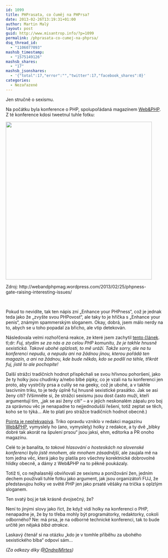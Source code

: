 ```yaml
---
id: 1099
title: PHPrasata, co čuměj na PHPrsa?
date: 2013-02-26T13:19:31+01:00
author: Martin Malý
layout: post
guid: http://www.misantrop.info/?p=1099
permalink: /phprasata-co-cumej-na-phprsa/
dsq_thread_id:
  - "1106077093"
mashsb_timestamp:
  - "1575149126"
mashsb_shares:
  - "17"
mashsb_jsonshares:
  - '{"total":17,"error":"","twitter":17,"facebook_shares":0}'
categories:
  - Nezařazené
---
```

Jen stručně o sexismu.

<!--more-->

Na počátku byla konference o PHP, spolupořádaná magazínem [Web&PHP](http://webandphp.com/). Z té konference kdosi tweetnul tuhle fotku:

<div id="attachment_1101" style="width: 473px" class="wp-caption aligncenter">
  <a href="http://www.misantrop.info/phprasata-co-cumej-na-phprsa/phpness/" rel="attachment wp-att-1101"><img aria-describedby="caption-attachment-1101" class=" wp-image-1101" alt="" src="http://www.misantrop.info/wp-content/uploads/2013/02/phpness-463x500.png" width="463" height="500" srcset="https://www.misantrop.info/wp-content/uploads/2013/02/phpness-463x500.png 463w, https://www.misantrop.info/wp-content/uploads/2013/02/phpness-185x200.png 185w, https://www.misantrop.info/wp-content/uploads/2013/02/phpness.png 514w" sizes="(max-width: 463px) 100vw, 463px" /></a>
  
  <p id="caption-attachment-1101" class="wp-caption-text">
    Zdroj: http://webandphpmag.wordpress.com/2013/02/25/phpness-gate-raising-interesting-issues/
  </p>
</div>

&nbsp;

Pokud to nevidíte, tak ten nápis zní &#8222;Enhance your PHPness&#8220;, což je jednak teda jako že &#8222;zvyšte svou PHPovost&#8220;, ale taky to je hříčka s &#8222;Enhance your penis&#8220;, známým spammerským sloganem. Okay, dobrá, jsem málo nerdy na to, abych se u toho popadal za břicho, ale vtip detekován.

Následovala velmi rozhořčená reakce, ze které jsem zachytil [tento článek](http://blog.calevans.com/2013/02/22/sexism-and-php/). tl;dr: _Fuj, stydím se za nás a za celou PHP komunitu, že je takhle hnusně sexistická. Takové ubohé oplzlosti, to mě uráží. Takže sorry, ale na tu konferenci nepudu, a nepudu ani na žádnou jinou, kterou pořádá ten magazín, a ani na žádnou, kde bude někdo, kdo se podílí na téhle, třikrát fuj, jistě to ale pochopíte!_

Další strážci tradičních hodnot přispěchali se svou hřivnou pohoršení, jako že ty holky jsou chudinky a/nebo blbé pipky, co je vzali na tu konferenci jen proto, aby vystrčily prsa a culily se na geeky, což je ubohé, a v takhle lascivním triku, to je tedy úplně fuj hnusně sexistické prasátko. Jak se asi ženy cítí? (Všimněte si, že strážci sexismu jsou dost často muži, kteří argumentují tím, &#8222;jak se asi ženy cítí&#8220; &#8211; a v jejich neskonalém zápalu pro boj za správnou věc je nenapadne to nejjednodušší řešení, totiž zeptat se těch, koho se to týká&#8230; Ale to platí pro strážce tradičních hodnot obecně.)

[Pointa je nepřekvapivá](http://webandphpmag.wordpress.com/2013/02/25/phpness-gate-raising-interesting-issues/). Triko opravdu vzniklo v redakci magazínu [Web&PHP](http://webandphp.com/), vymyslely ho (ano, vymyslel<span style="text-decoration: underline;">y</span>) holky z redakce, a ty dvě &#8222;blbky dobré tak akorát na špulení prsou&#8220; jsou jaksi, ehm, editorka a PR onoho magazínu.

Celé to je banalita, _to takové hlasování o hosteskách na slovenské konferenci bylo jistě mnohem, ale mnohem zásadnější_, ale zaujala mě na tom jedna věc, která jako by platila pro všechny korektnické dobrovolné hlídky obecně, a dámy z Web&PHP na to pěkně poukázaly.

Totiž ti, co nejhalasněji obviňovali ze sexismu a ponižování žen, jedním dechem používali tuhle fotku jako argument, jak jsou organizátoři FUJ, že představujou holky ve světě PHP jen jako prsaté věšáky na trička s oplzlým sloganem.

Ten svatý boj je tak krásně dvojsečný, že?

Není to jinými slovy jako říct, že když vidí holky na konferenci o PHP, nenapadne je, že by to třeba mohly být programátorky, redaktorky, cokoli odborného? Ne: má prsa, je na odborné technické konferenci, tak to bude určitě jen nějaká _blbá atrakce_.

Laskavý čtenář si na otázku &#8222;kdo je v tomhle příběhu za ubohého sexistického blba&#8220; odpoví sám&#8230;

_(Za odkazy díky [@OndrejMirtes](http://twitter.com/OndrejMirtes))_
